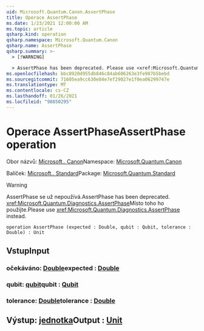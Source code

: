 ```yaml
---
uid: Microsoft.Quantum.Canon.AssertPhase
title: Operace AssertPhase
ms.date: 1/23/2021 12:00:00 AM
ms.topic: article
qsharp.kind: operation
qsharp.namespace: Microsoft.Quantum.Canon
qsharp.name: AssertPhase
qsharp.summary: >-
  > [!WARNING]

  > AssertPhase has been deprecated. Please use <xref:Microsoft.Quantum.Diagnostics.AssertPhase> instead.
ms.openlocfilehash: bbc8920d955db846c84ab606263e3fe987b5bebd
ms.sourcegitcommit: 71605ea9cc630e84e7ef29027e1f0ea06299747e
ms.translationtype: MT
ms.contentlocale: cs-CZ
ms.lasthandoff: 01/26/2021
ms.locfileid: "98850295"
---
```

# <a name="assertphase-operation"></a><span data-ttu-id="3cda4-102">Operace AssertPhase</span><span class="sxs-lookup"><span data-stu-id="3cda4-102">AssertPhase operation</span></span>

<span data-ttu-id="3cda4-103">Obor názvů: [Microsoft.. Canon](xref:Microsoft.Quantum.Canon)</span><span class="sxs-lookup"><span data-stu-id="3cda4-103">Namespace: [Microsoft.Quantum.Canon](xref:Microsoft.Quantum.Canon)</span></span>

<span data-ttu-id="3cda4-104">Balíček: [Microsoft.. Standard](https://nuget.org/packages/Microsoft.Quantum.Standard)</span><span class="sxs-lookup"><span data-stu-id="3cda4-104">Package: [Microsoft.Quantum.Standard](https://nuget.org/packages/Microsoft.Quantum.Standard)</span></span>


> [!WARNING]
> <span data-ttu-id="3cda4-105">AssertPhase se už nepoužívá.</span><span class="sxs-lookup"><span data-stu-id="3cda4-105">AssertPhase has been deprecated.</span></span> <span data-ttu-id="3cda4-106"><xref:Microsoft.Quantum.Diagnostics.AssertPhase>Místo toho ho použijte.</span><span class="sxs-lookup"><span data-stu-id="3cda4-106">Please use <xref:Microsoft.Quantum.Diagnostics.AssertPhase> instead.</span></span>



```qsharp
operation AssertPhase (expected : Double, qubit : Qubit, tolerance : Double) : Unit
```


## <a name="input"></a><span data-ttu-id="3cda4-107">Vstup</span><span class="sxs-lookup"><span data-stu-id="3cda4-107">Input</span></span>

### <a name="expected--double"></a><span data-ttu-id="3cda4-108">očekáváno: [Double](xref:microsoft.quantum.lang-ref.double)</span><span class="sxs-lookup"><span data-stu-id="3cda4-108">expected : [Double](xref:microsoft.quantum.lang-ref.double)</span></span>




### <a name="qubit--qubit"></a><span data-ttu-id="3cda4-109">qubit: [qubit](xref:microsoft.quantum.lang-ref.qubit)</span><span class="sxs-lookup"><span data-stu-id="3cda4-109">qubit : [Qubit](xref:microsoft.quantum.lang-ref.qubit)</span></span>




### <a name="tolerance--double"></a><span data-ttu-id="3cda4-110">tolerance: [Double](xref:microsoft.quantum.lang-ref.double)</span><span class="sxs-lookup"><span data-stu-id="3cda4-110">tolerance : [Double](xref:microsoft.quantum.lang-ref.double)</span></span>





## <a name="output--unit"></a><span data-ttu-id="3cda4-111">Výstup: [jednotka](xref:microsoft.quantum.lang-ref.unit)</span><span class="sxs-lookup"><span data-stu-id="3cda4-111">Output : [Unit](xref:microsoft.quantum.lang-ref.unit)</span></span>

